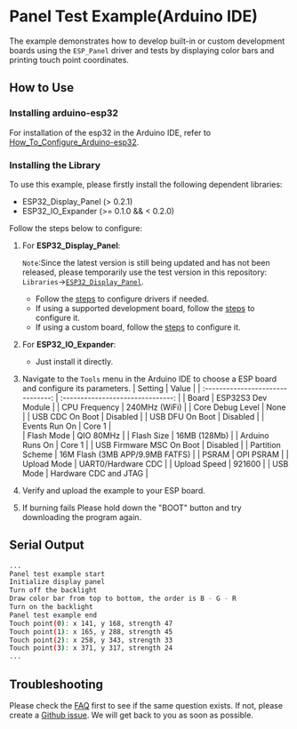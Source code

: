 # Panel Test Example(Arduino IDE)

The example demonstrates how to develop built-in or custom development boards using the `ESP_Panel` driver and tests by displaying color bars and printing touch point coordinates.

## How to Use
### Installing arduino-esp32
For installation of the esp32 in the Arduino IDE, refer to [How_To_Configure_Arduino-esp32](https://github.com/VIEWESMART/VIEWE-FAQ/blob/main/Arduino-FAQ/English/How_To_Configure_Arduino-esp32.md#install-esp32).

### Installing the Library
To use this example, please firstly install the following dependent libraries:

- ESP32_Display_Panel (> 0.2.1)
- ESP32_IO_Expander (>= 0.1.0 && < 0.2.0)

Follow the steps below to configure:

1. For **ESP32_Display_Panel**:

    `Note`:Since the latest version is still being updated and has not been released, please temporarily use the test version in this repository: `Libraries`->[`ESP32_Display_Panel`](https://github.com/VIEWESMART/UEDX24320028ESP32-3.5inch-320_480-Display/tree/main/Libraries/ESP32_Display_Panel).

     - Follow the [steps](https://github.com/VIEWESMART/VIEWE-FAQ/tree/main/Arduino-FAQ/English/How_To_Use.md#configuring-drivers) to configure drivers if needed.
    - If using a supported development board, follow the [steps](https://github.com/VIEWESMART/VIEWE-FAQ/tree/main/Arduino-FAQ/English/How_To_Use.md#using-supported-development-boards) to configure it.
    - If using a custom board, follow the [steps](https://github.com/VIEWESMART/VIEWE-FAQ/tree/main/Arduino-FAQ/English/How_To_Use.md#using-custom-development-boards) to configure it.

2. For **ESP32_IO_Expander**:
   - Just install it directly.

3. Navigate to the `Tools` menu in the Arduino IDE to choose a ESP board and configure its parameters.
    | Setting                               | Value                                 |
    | :-------------------------------: | :-------------------------------: |
    | Board                                 | ESP32S3 Dev Module           |
    | CPU Frequency                   | 240MHz (WiFi)                    |
    | Core Debug Level                | None                                 |
    | USB CDC On Boot                | Disabled                              |
    | USB DFU On Boot                | Disabled                             |
    | Events Run On                     | Core 1                               |  
    | Flash Mode                         | QIO 80MHz                         |
    | Flash Size                           | 16MB (128Mb)                    |
    | Arduino Runs On                  | Core 1                               |
    | USB Firmware MSC On Boot | Disabled                             |
    | Partition Scheme                | 16M Flash (3MB APP/9.9MB FATFS) |
    | PSRAM                                | OPI PSRAM                         |
    | Upload Mode                     |     UART0/Hardware CDC            |
    | Upload Speed                     | 921600                               |
    | USB Mode                           | Hardware CDC and JTAG     |
4. Verify and upload the example to your ESP board.
5. If burning fails Please hold down the "BOOT" button and try downloading the program again.

## Serial Output

```bash
...
Panel test example start
Initialize display panel
Turn off the backlight
Draw color bar from top to bottom, the order is B - G - R
Turn on the backlight
Panel test example end
Touch point(0): x 141, y 168, strength 47
Touch point(1): x 165, y 288, strength 45
Touch point(2): x 258, y 343, strength 33
Touch point(3): x 371, y 317, strength 24
...
```

## Troubleshooting

Please check the [FAQ](https://github.com/VIEWESMART/VIEWE-FAQ/tree/main/Arduino-FAQ/English/FAQ.md) first to see if the same question exists. If not, please create a [Github issue](https://github.com/VIEWESMART/VIEWE-FAQ/issues). We will get back to you as soon as possible.
